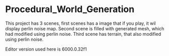 # Procedural_World_Generation
This project has 3 scenes, first scenes has a image that if you play, it wil display perlin noise map.
Second scene is filled with generated mesh, which had modified using perlin noise.
Third scene has terrain, that also modified using perlin noise.


Editor version used here is 6000.0.32f1

